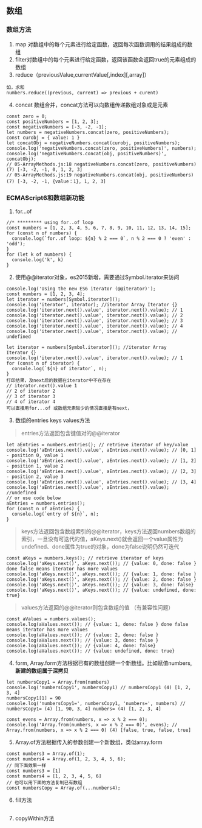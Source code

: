 ## 数组

### 数组方法
1. map 对数组中的每个元素进行给定函数，返回每次函数调用的结果组成的数组
2. filter对数组中的每个元素进行给定函数，返回该函数会返回true的元素组成的数组
3. reduce（previousValue,currentValue[,index][,array]）
```
如，求和
numbers.reduce((previous, current) => previous + curent)
```
4. concat 数组合并，concat方法可以向数组传递数组对象或是元素
```
const zero = 0;
const positiveNumbers = [1, 2, 3];
const negativeNumbers = [-3, -2, -1];
let numbers = negativeNumbers.concat(zero, positiveNumbers);
const curobj = { value: 1 }
let concatObj = negativeNumbers.concat(curobj, positiveNumbers);
console.log('negativeNumbers.concat(zero, positiveNumbers)', numbers);
console.log('negativeNumbers.concat(obj, positiveNumbers)', concatObj);
// 05-ArrayMethods.js:18 negativeNumbers.concat(zero, positiveNumbers) (7) [-3, -2, -1, 0, 1, 2, 3]
// 05-ArrayMethods.js:19 negativeNumbers.concat(obj, positiveNumbers) (7) [-3, -2, -1, {value：1}, 1, 2, 3]
```

### ECMAScript6和数组新功能
1. for...of
```
//* ********* using for..of loop
const numbers = [1, 2, 3, 4, 5, 6, 7, 8, 9, 10, 11, 12, 13, 14, 15];
for (const n of numbers) {
  console.log(`for..of loop: ${n} % 2 === 0`, n % 2 === 0 ? 'even' : 'odd');
}
for (let k of numbers) {
  console.log('k', k)
}
```

2. 使用@@iterator对象，es2015新增，需要通过Symbol.iterator来访问
```
console.log('Using the new ES6 iterator (@@iterator)');
const numbers = [1, 2, 3, 4];
let iterator = numbers[Symbol.iterator]();
console.log('iterator', iterator); //iterator Array Iterator {}
console.log('iterator.next().value', iterator.next().value); // 1
console.log('iterator.next().value', iterator.next().value); // 2
console.log('iterator.next().value', iterator.next().value); // 3
console.log('iterator.next().value', iterator.next().value); // 4
console.log('iterator.next().value', iterator.next().value); // undefined
```
```
let iterator = numbers[Symbol.iterator](); //iterator Array Iterator {}
console.log('iterator.next().value', iterator.next().value); // 1
for (const n of iterator) {
  console.log(`${n} of iterator`, n);
}
打印结果，及next后的数据在iterator中不在存在
// iterator.next().value 1
// 2 of iterator 2
// 3 of iterator 3
// 4 of iterator 4
可以直接用for...of 或数组元素较少的情况直接是有next，
```

3. 数组的entries keys values方法
> entries方法返回包含键值对的@@iterator
```
let aEntries = numbers.entries(); // retrieve iterator of key/value
console.log('aEntries.next().value', aEntries.next().value); // [0, 1] - position 0, value 1
console.log('aEntries.next().value', aEntries.next().value); // [1, 2] - position 1, value 2
console.log('aEntries.next().value', aEntries.next().value); // [2, 3] - position 2, value 3
console.log('aEntries.next().value', aEntries.next().value); // [3, 4]
console.log('aEntries.next().value', aEntries.next().value); //undefined
// or use code below
aEntries = numbers.entries();
for (const n of aEntries) {
  console.log(`entry of ${n}`, n);
}
``` 
> keys方法返回包含数组索引的@@iterator，keys方法返回numbers数组的索引，一旦没有可迭代的值，aKeys.next()就会返回一个value属性为undefined、done属性为true的对象，done为false说明仍然可迭代
```
const aKeys = numbers.keys(); // retrieve iterator of keys
console.log('aKeys.next()', aKeys.next()); // {value: 0, done: false } done false means iterator has more values
console.log('aKeys.next()', aKeys.next()); // {value: 1, done: false }
console.log('aKeys.next()', aKeys.next()); // {value: 2, done: false }
console.log('aKeys.next()', aKeys.next()); // {value: 3, done: false}
console.log('aKeys.next()', aKeys.next()); // {value: undefined, done: true}
```
> values方法返回的@@iterator则包含数组的值 （有兼容性问题）
```
const aValues = numbers.values();
console.log(aValues.next()); // {value: 1, done: false } done false means iterator has more values
console.log(aValues.next()); // {value: 2, done: false }
console.log(aValues.next()); // {value: 3, done: false }
console.log(aValues.next()); // {value: 4, done: false}
console.log(aValues.next()); // {value: undefined, done: true}
```

4. form, Array.form方法根据已有的数组创建一个新数组。比如赋值numbers, <b>新建的数组属于深拷贝</b>
```
let numbersCopy1 = Array.from(numbers)
console.log('numbersCopy1', numbersCopy1) // numbersCopy1 (4) [1, 2, 3, 4]
numbersCopy1[1] = 90
console.log('numbersCopy1=', numbersCopy1, 'numbers=', numbers) // numbersCopy1= (4) [1, 90, 3, 4] numbers= (4) [1, 2, 3, 4]

const evens = Array.from(numbers, x => x % 2 === 0);
console.log('Array.from(numbers, x => x % 2 === 0)', evens); // Array.from(numbers, x => x % 2 === 0) (4) [false, true, false, true]
```

5. Array.of方法根据传入的参数创建一个新数组，类似array.form
```
const numbers3 = Array.of(1);
const numbers4 = Array.of(1, 2, 3, 4, 5, 6);
// 同下面效果一样
const numbers3 = [1]
const numbers4 = [1, 2, 3, 4, 5, 6]
// 也可以用下面的方法复制已有数组
const numbersCopy = Array.of(...numbers4);
```

6. fill方法
```

```

7. copyWithin方法
```

```

